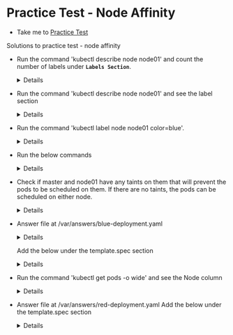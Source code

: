 # Practice Test - Node Affinity
  - Take me to [Practice Test](https://kodekloud.com/courses/539883/lectures/10277999)
  
Solutions to practice test - node affinity

- Run the command 'kubectl describe node node01' and count the number of labels under **`Labels Section`**.
  
  <details>

  ```
  $ kubectl describe node node01
  ```
  </details>

- Run the command 'kubectl describe node node01' and see the label section
  
  <details>

  ```
  $ kubectl describe node node01
  ```
  </details>

- Run the command 'kubectl label node node01 color=blue'.

  <details>

  ```
  $ kubectl label node node01 color=blue
  ```
  </details>

- Run the below commands

  <details>

  ```
  $ kubectl create deployment blue --image=nginx
  $ kubectl scale deployment blue --replicas=6
  ```
  </details>

- Check if master and node01 have any taints on them that will prevent the pods to be scheduled on them. If there are no taints, the pods can be scheduled on either node.
  
  <details>

  ```
  $ kubectl describe nodes|grep -i taints
  $ kubectl get pods -o wide
  ```
  </details>

- Answer file at /var/answers/blue-deployment.yaml
  
  <details>

  ```
  $ kubectl edit deployment blue
  ```
  </details>

  Add the below under the template.spec section
  
  <details>

  ```
  affinity:
      nodeAffinity:
          requiredDuringSchedulingIgnoredDuringExecution:
            nodeSelectorTerms:
            - matchExpressions:
              - key: color
                operator: In
                values:
                - blue
   ```
   </details>

 - Run the command 'kubectl get pods -o wide' and see the Node column
   
   <details>

   ```
   $ kubectl get pods -o wide
   ```
   </details>

 - Answer file at /var/answers/red-deployment.yaml
   Add the below under the template.spec section
   
   <details>

   ```
   affinity:
        nodeAffinity:
          requiredDuringSchedulingIgnoredDuringExecution:
            nodeSelectorTerms:
            - matchExpressions:
              - key: node-role.kubernetes.io/master
                operator: Exists
   ```
   ```
   $ kubectl create -f red-deployment.yaml
   ```
   ```
   $ kubectl get pods -o wide
   ```
   </details>
   
  
  
